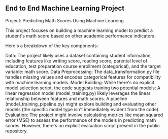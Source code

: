 ## End to End Machine Learning Project

Project: Predicting Math Scores Using Machine Learning

This project focuses on building a machine learning model to predict a student's math score based on other academic performance indicators.

Here's a breakdown of the key components:

Data: The project likely uses a dataset containing student information, including features like writing score, reading score, parental level of education, test preparation course enrollment (categorical), and the target variable: math score.
Data Preprocessing: The data_transformation.py file handles missing values and encodes categorical features for compatibility with machine learning models.
Model Building: While there's no explicit model selection script, the code suggests training two potential models:
A linear regression model (model_training.py) likely leverages the linear relationship between features and math scores.
A pipeline (model_training_pipeline.py) might explore building and evaluating other models (the specific model type isn't immediately evident from the code).
Evaluation: The project might involve calculating metrics like mean squared error (MSE) to assess the performance of the models in predicting math scores. However, there's no explicit evaluation script present in the public repository.
